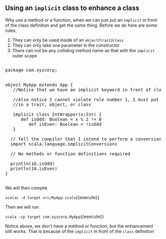 ## Using an `implicit` class to enhance a class

Why use a method or a function, when we can just put an `implicit` in front of the class definition and get the same thing. Before we do here are some rules:

1. They can only be used inside of an `object`/`trait`/`class`
2. They can only take one parameter in the constructor
3. There can not be any colliding method name as that with the `implicit` outer scope

<pre class="file" data-filename="src/MyApp.scala" data-target="replace">

package com.xyzcorp;


object MyApp extends App {
   //Notice that we have an implicit keyword in front of class

   //Also notice I cannot violate rule number 1, I must put it
   //in a trait, object, or class

   implicit class IntWrapper(x:Int) {
      def isOdd: Boolean = x % 2 != 0
         def isEven: Boolean = !isOdd
   }

  // Tell the compiler that I intend to perform a conversion
  import scala.language.implicitConversions
 
  // No methods or function definitions required 
  
  println(10.isOdd)
  println(10.isEven)
}

</pre>

We will then compile

`scalac -d target src/MyApp.scala`{{execute}}

Then we will run

`scala -cp target com.xyzcorp.MyApp`{{execute}}

Notice above, we don't have a method or function, but the enhancement still works. That is because of the `implicit` in front of the `class` definition

